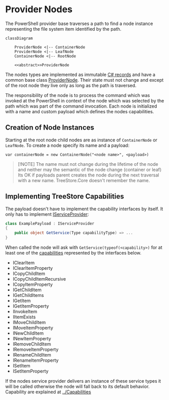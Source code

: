 # Provider Nodes

The PowerShell provider base traverses a path to find a node instance representing the file system item identified by the path. 

```mermaid
classDiagram
	
	ProviderNode <|-- ContainerNode
	ProviderNode <|-- LeafNode
	ContainerNode <|-- RootNode
	
	<<abstract>>ProviderNode
```

The nodes types are implemented as immutable [C# records](https://docs.microsoft.com/de-de/dotnet/csharp/language-reference/builtin-types/record) and have a common base class [ProviderNode](./ProviderNode.cs). Their state must not change and except of the root node they live only as long as the path is traversed.

The responsibility of the node is to process the command which was invoked at the PowerShell in context of the node which was selected by the path which was part of the command invocation. Each node is initialized with a name and custom payload which defines the nodes capabilities.

## Creation of Node Instances
Starting at the root node child nodes are as instance of `ContainerNode` or `LeafNode`. To create a node specify its name and a payload:

```CSharp
var containerNode = new ContainerNode("<node name>", <payload>)
```
> [!NOTE] The name must not change during the lifetime of the node and neither may the semantic of the node change (container or leaf)
> Its OK if payloads parent creates the node during the next traversal with a new name. TreeStore.Core doesn't remember the name.

## Implementing TreeStore Capabilities

The payload doesn't have to implement the capability interfaces by itself. It only has to implement  [IServiceProvider](https://docs.microsoft.com/en-us/dotnet/api/system.iserviceprovider): 

```csharp
class ExamplePayload : IServiceProvider
{
	public object GetService(Type capabilityType) => ...
}
```

When called the node will ask with `GetService(typeof(<capability>)` for at least one of the [capabilities](../Capabilities/readme.md) represented by the interfaces below.

- IClearItem
- IClearItemProperty
- ICopyChildItem
- ICopyChildItemRecursive
- ICopyItemProperty
- IGetChildItem
- IGetChildItems
- IGetItem
- IGetItemProperty
- IInvokeItem
- IItemExists
- IMoveChildItem
- IMoveItemProperty
- INewChildItem
- INewItemProperty
- IRemoveChildItem
- IRemoveItemProperty
- IRenameChildItem
- IRenameItemProperty
- ISetItem
- ISetItemProperty

If the nodes service provider delivers an instance of these service types it will be called otherwise the node will fall back to its default behavior. Capability are explained at [../Capabilities](../Capabilities/readme.md)
